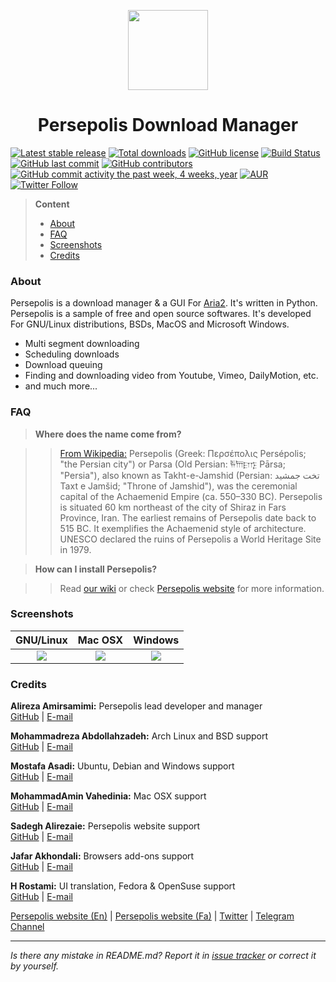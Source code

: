 <p align="center">
  <img src="persepolisdm.github.io/img/screen/persepolisـreadme.png" width="128px"/>
</p>
<h1 align="center">Persepolis Download Manager</h1>

[![Latest stable release](https://img.shields.io/github/release/persepolisdm/persepolis.svg?maxAge=3600)](https://github.com/persepolisdm/persepolis/releases) [![Total downloads](https://img.shields.io/github/downloads/persepolisdm/persepolis/total.svg)](https://github.com/persepolisdm/persepolis) [![GitHub license](https://img.shields.io/github/license/persepolisdm/persepolis.svg)](https://github.com/persepolisdm/persepolis/blob/master/LICENSE) [![Build Status](https://travis-ci.org/persepolisdm/persepolis.svg?branch=master)](https://travis-ci.org/persepolisdm/persepolis) [![GitHub last commit](https://img.shields.io/github/last-commit/persepolisdm/persepolis.svg)](https://github.com/persepolisdm/persepolis/commits/master) [![GitHub contributors](https://img.shields.io/github/contributors/persepolisdm/persepolis.svg)](https://github.com/persepolisdm/persepolis/graphs/contributors) [![GitHub commit activity the past week, 4 weeks, year](https://img.shields.io/github/commit-activity/y/persepolisdm/persepolis.svg)](https://github.com/persepolisdm/persepolis/commits/master) [![AUR](https://img.shields.io/aur/version/persepolis.svg)](https://aur.archlinux.org/packages/persepolis) [![Twitter Follow](https://img.shields.io/twitter/follow/persepolisdm.svg?style=social&label=Follow)](https://twitter.com/persepolisdm)

> **Content**  
> - [About](https://github.com/persepolisdm/persepolis#about)  
> - [FAQ](https://github.com/persepolisdm/persepolis#faq)  
> - [Screenshots](https://github.com/persepolisdm/persepolis#screenshots)  
> - [Credits](https://github.com/persepolisdm/persepolis#credits)  

### **About**
Persepolis is a download manager & a GUI For [Aria2](https://github.com/aria2/aria2). It's written in Python. Persepolis is a sample of free and open source softwares. It's developed For GNU/Linux distributions, BSDs, MacOS and Microsoft Windows.  
- Multi segment downloading
- Scheduling downloads
- Download queuing
- Finding and downloading video from Youtube, Vimeo, DailyMotion, etc.  
- and much more...

### **FAQ**
> **Where does the name come from?**

> > [From Wikipedia:](https://en.wikipedia.org/wiki/Persepolis) Persepolis (Greek: Περσέπολις Persépolis; "the Persian city") or Parsa (Old Persian: 𐎱𐎠𐎼𐎿 Pārsa; "Persia"), 
also known as Takht-e-Jamshid (Persian: تخت جمشيد‎‎ Taxt e Jamšid; "Throne of Jamshid"),
was the ceremonial capital of the Achaemenid Empire (ca. 550–330 BC).
Persepolis is situated 60 km northeast of the city of Shiraz in Fars Province, Iran. The earliest remains of Persepolis date back to 515 BC. 
It exemplifies the Achaemenid style of architecture. UNESCO declared the ruins of Persepolis a World Heritage Site in 1979.

> **How can I install Persepolis?**

> > Read [our wiki](https://github.com/persepolisdm/persepolis/wiki) or check [Persepolis website](https://persepolisdm.github.io) for more information.


### **Screenshots**

|GNU/Linux|Mac OSX|Windows|  
|:---:|:---:|:---:|  
|![](https://persepolisdm.github.io/img/screen/persepolis.png)|![](https://persepolisdm.github.io/img/screen/mac.png)|![](https://persepolisdm.github.io/img/screen/windows.png)|

### Credits

**Alireza Amirsamimi:** Persepolis lead developer and manager  
[GitHub](https://github.com/alireza-amirsamimi) | [E-mail](alireza.amirsamimi@ubuntu.ir)

**Mohammadreza Abdollahzadeh:** Arch Linux and BSD support  
[GitHub](https://github.com/morealaz) | [E-mail](morealaz@gmail.com)

**Mostafa Asadi:** Ubuntu, Debian and Windows support  
[GitHub](https://github.com/mostafaasadi) | [E-mail](mostafaasadi73@gmail.com)

**MohammadAmin Vahedinia:** Mac OSX support  
[GitHub](https://github.com/Mr0Null) | [E-mail](persepolisdm@vahedinia.me)

**Sadegh Alirezaie:** Persepolis website support  
[GitHub](https://github.com/Alirezaies) | [E-mail](sadegh@webgo.ir)

**Jafar Akhondali:** Browsers add-ons support  
[GitHub](https://github.com/JafarAkhondali) | [E-mail](jafar.akhondali@yahoo.com)

**H Rostami:** UI translation, Fedora & OpenSuse support  
[GitHub](https://github.com/hayyan71) | [E-mail](hayyan71@yahoo.com)

[Persepolis website (En)](https://persepolisdm.github.io/) | [Persepolis website (Fa)](https://persepolisdm.github.io/fa) | [Twitter](https://twitter.com/persepolisdm) | [Telegram Channel](https://telegram.me/persepolisdm)

---
_Is there any mistake in README.md? Report it in [issue tracker](https://github.com/persepolisdm/persepolis/issues) or correct it by yourself._
